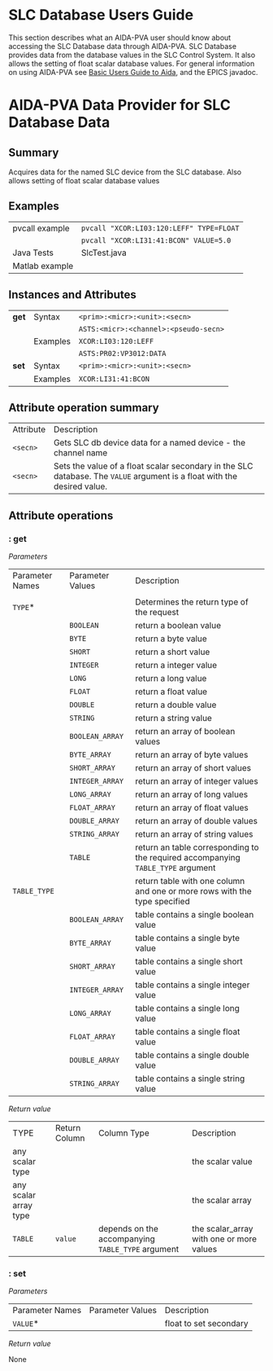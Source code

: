 # SLC Database Users Guide

This section describes what an AIDA-PVA user should know about accessing the SLC Database data through AIDA-PVA. 
SLC Database provides data from the database values in the SLC Control System. 
It also allows the setting of float scalar database values.  For general
information on using AIDA-PVA see [Basic Users Guide to Aida](UserGuide.md), and the EPICS javadoc. 

# AIDA-PVA Data Provider for SLC Database Data

## Summary

Acquires data for the named SLC device from the SLC database. Also allows setting of float scalar database values

## Examples
| | | 
|  ----------- |----------- |
| pvcall example | `pvcall "XCOR:LI03:120:LEFF" TYPE=FLOAT`|
|  | `pvcall "XCOR:LI31:41:BCON" VALUE=5.0`|
| Java Tests | SlcTest.java | 
| Matlab example |  |

## Instances and Attributes

| | | |
| ----------- | ----------- | ----------- |
| **get** | Syntax    | `<prim>:<micr>:<unit>:<secn>` |
| | | `ASTS:<micr>:<channel>:<pseudo-secn>` |
| | Examples | `XCOR:LI03:120:LEFF` | 
| | | `ASTS:PR02:VP3012:DATA` |
| **set** | Syntax | `<prim>:<micr>:<unit>:<secn>` |
| | Examples|  `XCOR:LI31:41:BCON` |

## Attribute operation summary

| | |
| ----------- | -----------  |
| Attribute | Description |
| `<secn>` | Gets SLC db device data for a named device - the channel name |
| `<secn>` | Sets the value of a float scalar secondary in the SLC database. The `VALUE` argument is a float with the desired value. |

## Attribute operations
### <secn>  : get

_Parameters_

| | | |
| ----------- | -----------| ----------- | 
| Parameter Names | Parameter Values | Description | 
| | | |
| `TYPE`*  |  | Determines the return type of the request |
| | `BOOLEAN`   | return a boolean value |
| | `BYTE`      | return a byte value |
| | `SHORT`     | return a short value |
| | `INTEGER`   | return a integer value |
| | `LONG`      | return a long value |
| | `FLOAT`     | return a float value |
| | `DOUBLE`    | return a double value |
| | `STRING`    | return a string value |
| | `BOOLEAN_ARRAY`   | return an array of boolean values |
| | `BYTE_ARRAY`      | return an array of byte values |
| | `SHORT_ARRAY`     | return an array of short values |
| | `INTEGER_ARRAY`   | return an array of integer values |
| | `LONG_ARRAY`      | return an array of long values |
| | `FLOAT_ARRAY`     | return an array of float values |
| | `DOUBLE_ARRAY`    | return an array of double values |
| | `STRING_ARRAY`    | return an array of string values |
| | `TABLE`    | return an table corresponding to the required accompanying `TABLE_TYPE` argument |
| `TABLE_TYPE`|     | return table with one column and one or more rows with the type specified |
| | `BOOLEAN_ARRAY`   | table contains a single boolean value |
| | `BYTE_ARRAY`      | table contains a single byte value |
| | `SHORT_ARRAY`     | table contains a single short value |
| | `INTEGER_ARRAY`   | table contains a single integer value |
| | `LONG_ARRAY`      | table contains a single long value |
| | `FLOAT_ARRAY`     | table contains a single float value |
| | `DOUBLE_ARRAY`    | table contains a single double value |
| | `STRING_ARRAY`    | table contains a single string value |

_Return value_

| | | | |
|----------- | ----------- | -----------  |-----------  |
| TYPE  | Return Column | Column Type |Description |
| any scalar type |  |  | the scalar value |
| any scalar array type |  |  | the scalar array |
| `TABLE` | `value` | depends on the accompanying `TABLE_TYPE` argument | the scalar_array with one or more values |


### <secn>  : set
_Parameters_

| | | |
| ----------- | -----------| ----------- | 
| Parameter Names | Parameter Values | Description | 
| `VALUE`*  | <floating point number> | float to set secondary |

_Return value_

None
